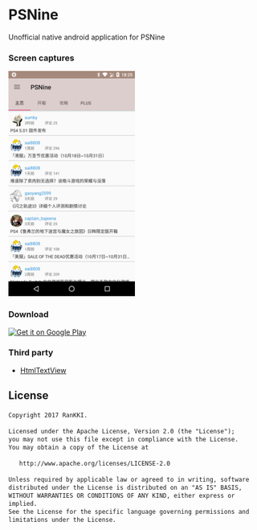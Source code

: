 # PSNine
Unofficial native android application for PSNine

### Screen captures

<img src="https://raw.githubusercontent.com/RanKKI/PSNine/master/res/42bc3ea4a88ce46bf2c9aa62ac7b8dba.png" width="50%" />

### Download

<a href='https://play.google.com/store/apps/details?id=club.ranleng.psnine&pcampaignid=MKT-Other-global-all-co-prtnr-py-PartBadge-Mar2515-1'><img alt='Get it on Google Play' src='https://play.google.com/intl/en_us/badges/images/generic/en_badge_web_generic.png' width="20%" /></a>


### Third party

 - [HtmlTextView](https://github.com/PrivacyApps/html-textview)

License
-------

    Copyright 2017 RanKKI.

    Licensed under the Apache License, Version 2.0 (the "License");
    you may not use this file except in compliance with the License.
    You may obtain a copy of the License at

       http://www.apache.org/licenses/LICENSE-2.0

    Unless required by applicable law or agreed to in writing, software
    distributed under the License is distributed on an "AS IS" BASIS,
    WITHOUT WARRANTIES OR CONDITIONS OF ANY KIND, either express or implied.
    See the License for the specific language governing permissions and
    limitations under the License.